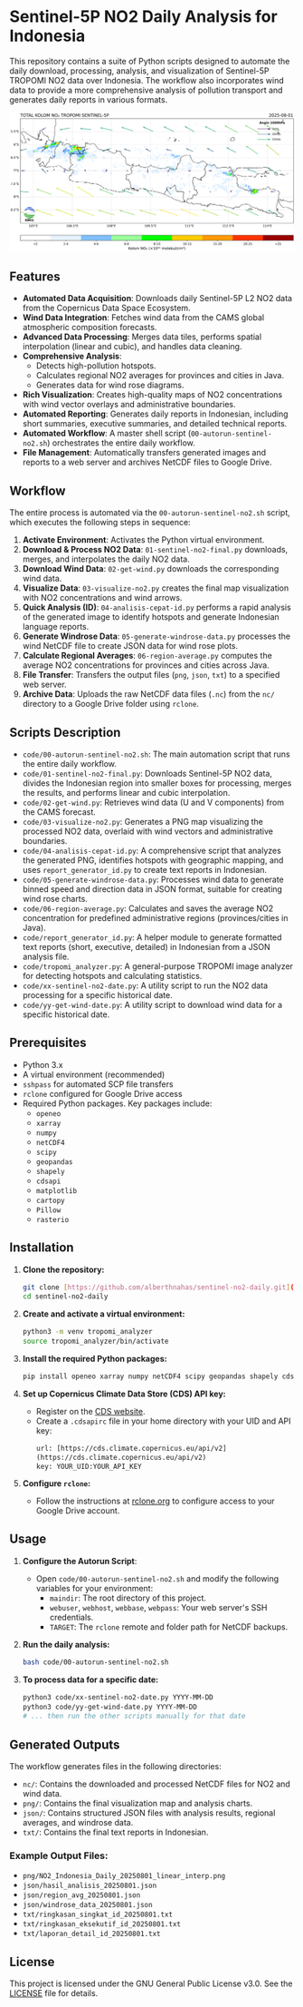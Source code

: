 # Sentinel-5P NO2 Daily Analysis for Indonesia

This repository contains a suite of Python scripts designed to automate the daily download, processing, analysis, and visualization of Sentinel-5P TROPOMI NO2 data over Indonesia. The workflow also incorporates wind data to provide a more comprehensive analysis of pollution transport and generates daily reports in various formats.

![Sample NO2 Visualization](png/NO2_Indonesia_Daily_20250801_linear_interp.png)

## Features

- **Automated Data Acquisition**: Downloads daily Sentinel-5P L2 NO2 data from the Copernicus Data Space Ecosystem.
- **Wind Data Integration**: Fetches wind data from the CAMS global atmospheric composition forecasts.
- **Advanced Data Processing**: Merges data tiles, performs spatial interpolation (linear and cubic), and handles data cleaning.
- **Comprehensive Analysis**:
    - Detects high-pollution hotspots.
    - Calculates regional NO2 averages for provinces and cities in Java.
    - Generates data for wind rose diagrams.
- **Rich Visualization**: Creates high-quality maps of NO2 concentrations with wind vector overlays and administrative boundaries.
- **Automated Reporting**: Generates daily reports in Indonesian, including short summaries, executive summaries, and detailed technical reports.
- **Automated Workflow**: A master shell script (`00-autorun-sentinel-no2.sh`) orchestrates the entire daily workflow.
- **File Management**: Automatically transfers generated images and reports to a web server and archives NetCDF files to Google Drive.

## Workflow

The entire process is automated via the `00-autorun-sentinel-no2.sh` script, which executes the following steps in sequence:

1.  **Activate Environment**: Activates the Python virtual environment.
2.  **Download & Process NO2 Data**: `01-sentinel-no2-final.py` downloads, merges, and interpolates the daily NO2 data.
3.  **Download Wind Data**: `02-get-wind.py` downloads the corresponding wind data.
4.  **Visualize Data**: `03-visualize-no2.py` creates the final map visualization with NO2 concentrations and wind arrows.
5.  **Quick Analysis (ID)**: `04-analisis-cepat-id.py` performs a rapid analysis of the generated image to identify hotspots and generate Indonesian language reports.
6.  **Generate Windrose Data**: `05-generate-windrose-data.py` processes the wind NetCDF file to create JSON data for wind rose plots.
7.  **Calculate Regional Averages**: `06-region-average.py` computes the average NO2 concentrations for provinces and cities across Java.
8.  **File Transfer**: Transfers the output files (`png`, `json`, `txt`) to a specified web server.
9.  **Archive Data**: Uploads the raw NetCDF data files (`.nc`) from the `nc/` directory to a Google Drive folder using `rclone`.

## Scripts Description

-   `code/00-autorun-sentinel-no2.sh`: The main automation script that runs the entire daily workflow.
-   `code/01-sentinel-no2-final.py`: Downloads Sentinel-5P NO2 data, divides the Indonesian region into smaller boxes for processing, merges the results, and performs linear and cubic interpolation.
-   `code/02-get-wind.py`: Retrieves wind data (U and V components) from the CAMS forecast.
-   `code/03-visualize-no2.py`: Generates a PNG map visualizing the processed NO2 data, overlaid with wind vectors and administrative boundaries.
-   `code/04-analisis-cepat-id.py`: A comprehensive script that analyzes the generated PNG, identifies hotspots with geographic mapping, and uses `report_generator_id.py` to create text reports in Indonesian.
-   `code/05-generate-windrose-data.py`: Processes wind data to generate binned speed and direction data in JSON format, suitable for creating wind rose charts.
-   `code/06-region-average.py`: Calculates and saves the average NO2 concentration for predefined administrative regions (provinces/cities in Java).
-   `code/report_generator_id.py`: A helper module to generate formatted text reports (short, executive, detailed) in Indonesian from a JSON analysis file.
-   `code/tropomi_analyzer.py`: A general-purpose TROPOMI image analyzer for detecting hotspots and calculating statistics.
-   `code/xx-sentinel-no2-date.py`: A utility script to run the NO2 data processing for a specific historical date.
-   `code/yy-get-wind-date.py`: A utility script to download wind data for a specific historical date.

## Prerequisites

-   Python 3.x
-   A virtual environment (recommended)
-   `sshpass` for automated SCP file transfers
-   `rclone` configured for Google Drive access
-   Required Python packages. Key packages include:
    -   `openeo`
    -   `xarray`
    -   `numpy`
    -   `netCDF4`
    -   `scipy`
    -   `geopandas`
    -   `shapely`
    -   `cdsapi`
    -   `matplotlib`
    -   `cartopy`
    -   `Pillow`
    -   `rasterio`

## Installation

1.  **Clone the repository:**
    ```bash
    git clone [https://github.com/alberthnahas/sentinel-no2-daily.git](https://github.com/alberthnahas/sentinel-no2-daily.git)
    cd sentinel-no2-daily
    ```

2.  **Create and activate a virtual environment:**
    ```bash
    python3 -m venv tropomi_analyzer
    source tropomi_analyzer/bin/activate
    ```

3.  **Install the required Python packages:**
    ```bash
    pip install openeo xarray numpy netCDF4 scipy geopandas shapely cdsapi matplotlib cartopy Pillow rasterio
    ```

4.  **Set up Copernicus Climate Data Store (CDS) API key:**
    -   Register on the [CDS website](https://cds.climate.copernicus.eu/).
    -   Create a `.cdsapirc` file in your home directory with your UID and API key:
        ```
        url: [https://cds.climate.copernicus.eu/api/v2](https://cds.climate.copernicus.eu/api/v2)
        key: YOUR_UID:YOUR_API_KEY
        ```

5.  **Configure `rclone`:**
    -   Follow the instructions at [rclone.org](https://rclone.org/drive/) to configure access to your Google Drive account.

## Usage

1.  **Configure the Autorun Script**:
    -   Open `code/00-autorun-sentinel-no2.sh` and modify the following variables for your environment:
        -   `maindir`: The root directory of this project.
        -   `webuser`, `webhost`, `webbase`, `webpass`: Your web server's SSH credentials.
        -   `TARGET`: The `rclone` remote and folder path for NetCDF backups.

2.  **Run the daily analysis:**
    ```bash
    bash code/00-autorun-sentinel-no2.sh
    ```

3.  **To process data for a specific date:**
    ```bash
    python3 code/xx-sentinel-no2-date.py YYYY-MM-DD
    python3 code/yy-get-wind-date.py YYYY-MM-DD
    # ... then run the other scripts manually for that date
    ```

## Generated Outputs

The workflow generates files in the following directories:

-   `nc/`: Contains the downloaded and processed NetCDF files for NO2 and wind data.
-   `png/`: Contains the final visualization map and analysis charts.
-   `json/`: Contains structured JSON files with analysis results, regional averages, and windrose data.
-   `txt/`: Contains the final text reports in Indonesian.

### Example Output Files:

-   `png/NO2_Indonesia_Daily_20250801_linear_interp.png`
-   `json/hasil_analisis_20250801.json`
-   `json/region_avg_20250801.json`
-   `json/windrose_data_20250801.json`
-   `txt/ringkasan_singkat_id_20250801.txt`
-   `txt/ringkasan_eksekutif_id_20250801.txt`
-   `txt/laporan_detail_id_20250801.txt`

## License

This project is licensed under the GNU General Public License v3.0. See the [LICENSE](LICENSE) file for details.
